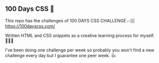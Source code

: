 ## 100 Days CSS 🎨

This repo has the challenges of 100 DAYS CSS CHALLENGE 👉🏽 https://100dayscss.com/ 

Written HTML and CSS snippets as a creative learning process for myself. 👩🏽‍💻

I've been doing one challenge per week so probably you won't find a new challenge every day but I guarantee one peer week. 👍
